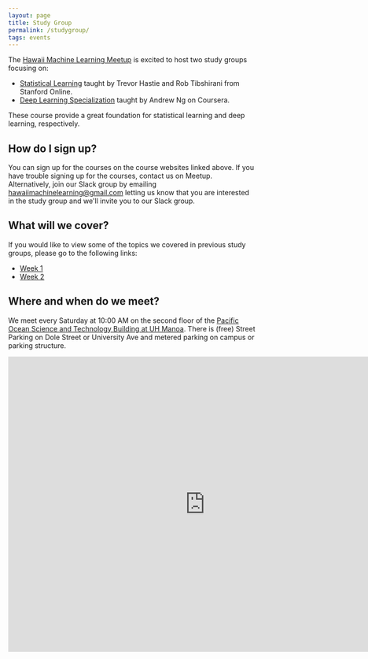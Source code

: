 ```yaml
---
layout: page
title: Study Group
permalink: /studygroup/
tags: events
---
```



The [Hawaii Machine Learning Meetup](https://www.meetup.com/Hawaii-Machine-Learning-Meetup/) is excited to host two study groups focusing on:
* [Statistical Learning](https://lagunita.stanford.edu/courses/HumanitiesSciences/StatLearning/Winter2016/about) taught by Trevor Hastie and Rob Tibshirani from Stanford Online.
* [Deep Learning Specialization](https://www.coursera.org/specializations/deep-learning) taught by Andrew Ng on Coursera. 

These course provide a great foundation for statistical learning and deep learning, respectively. 

## How do I sign up?
You can sign up for the courses on the course websites linked above.  If you have trouble signing up for the courses, contact us on Meetup.  Alternatively, join our Slack group by emailing hawaiimachinelearning@gmail.com letting us know that you are interested in the study group and we'll invite you to our Slack group.


## What will we cover?

If you would like to view some of the topics we covered in previous study groups, please go to the following links:

* [Week 1](https://docs.google.com/document/d/1QMW5DVdT5-68fDXt_WT_70RXgo4TddBSmI0XpqTuMtw/edit#heading=h.gd5yx5irlnph)
* [Week 2](https://docs.google.com/document/d/1R_Xkk5oFOe0C4HOP_ja2sXK8_Yvqa_jEEYOUYHLQeCY/edit?usp=sharing)



## Where and when do we meet?
We meet every Saturday at 10:00 AM on the second floor of the [Pacific Ocean Science and Technology Building at UH Manoa](https://www.google.com/maps/search/?api=1&query=21.297506%2C-157.816480). There is (free) Street Parking on Dole Street or University Ave and metered parking on campus or parking structure.


<iframe
  width="800"
  height="600"
  frameborder="0" style="border:0"
  src="https://www.google.com/maps/search/?api=1&query=21.297506%2C-157.816480" allowfullscreen>
</iframe>





